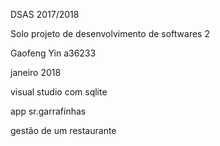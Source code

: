 DSAS 2017/2018

Solo projeto de desenvolvimento de softwares 2 

Gaofeng Yin a36233

janeiro 2018

visual studio com sqlite

app sr.garrafinhas 

gestão de um restaurante
